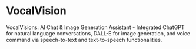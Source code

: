 # VocalVision
VocalVisions: AI Chat &amp; Image Generation Assistant - Integrated ChatGPT for natural language conversations, DALL-E for image generation, and voice command via speech-to-text and text-to-speech functionalities. 

